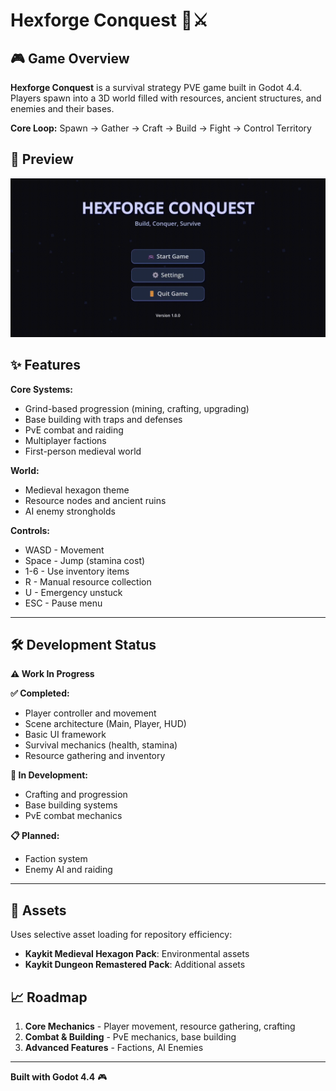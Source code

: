 # Hexforge Conquest 🏰⚔️

## 🎮 Game Overview

**Hexforge Conquest** is a survival strategy PVE game built in Godot 4.4. Players spawn into a 3D world filled with resources, ancient structures, and enemies and their bases.

**Core Loop:** Spawn → Gather → Craft → Build → Fight → Control Territory

## 📸 Preview

![Main Menu Demo](images\menu.gif)

## ✨ Features

**Core Systems:**
- Grind-based progression (mining, crafting, upgrading)
- Base building with traps and defenses
- PvE combat and raiding
- Multiplayer factions
- First-person medieval world

**World:**
- Medieval hexagon theme
- Resource nodes and ancient ruins
- AI enemy strongholds

**Controls:**
- WASD - Movement
- Space - Jump (stamina cost)
- 1-6 - Use inventory items
- R - Manual resource collection
- U - Emergency unstuck
- ESC - Pause menu

---

## 🛠️ Development Status

**⚠️ Work In Progress**

**✅ Completed:**
- Player controller and movement
- Scene architecture (Main, Player, HUD)
- Basic UI framework
- Survival mechanics (health, stamina)
- Resource gathering and inventory

**🚧 In Development:**
- Crafting and progression
- Base building systems
- PvE combat mechanics

**📋 Planned:**
- Faction system
- Enemy AI and raiding

---

## 🎨 Assets

Uses selective asset loading for repository efficiency:
- **Kaykit Medieval Hexagon Pack**: Environmental assets
- **Kaykit Dungeon Remastered Pack**: Additional assets

## 📈 Roadmap

1. **Core Mechanics** - Player movement, resource gathering, crafting
2. **Combat & Building** - PvE mechanics, base building
3. **Advanced Features** - Factions, AI Enemies

---

**Built with Godot 4.4** 🎮
